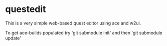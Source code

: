 questedit
=========

This is a very simple web-based quest editor using ace and w2ui.

To get ace-builds populated try 'git submodule init' and then 'git submodule update'
